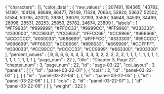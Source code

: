 {
  "characters" : [],
  "color_data" : {
    "raw_values" : [
      207481,
      184365,
      143782,
      141801,
      104139,
      98699,
      86477,
      79149,
      71328,
      70664,
      53920,
      53637,
      52502,
      51584,
      50795,
      42020,
      39351,
      38079,
      37193,
      35567,
      34648,
      34539,
      34499,
      28996,
      28531,
      28253,
      25859,
      25782,
      24674,
      23809
    ],
    "labels" : [
      "#FF9933",
      "#999999",
      "#FFCC33",
      "#9999CC",
      "#FF9966",
      "#333333",
      "#330000",
      "#CC9933",
      "#CC6633",
      "#FFCC66",
      "#CC9966",
      "#666666",
      "#CCCCCC",
      "#000033",
      "#666699",
      "#FFFFCC",
      "#333300",
      "#99CCCC",
      "#996699",
      "#FF6633",
      "#CC6666",
      "#996633",
      "#669999",
      "#CCFFFF",
      "#330033",
      "#CC99CC",
      "#CCCC33",
      "#CC9999",
      "#663300",
      "#003300"
    ],
    "percent_values" : [
      9,
      8,
      6,
      6,
      4,
      4,
      3,
      3,
      3,
      3,
      2,
      2,
      2,
      2,
      2,
      1,
      1,
      1,
      1,
      1,
      1,
      1,
      1,
      1,
      1,
      1,
      1,
      1,
      1,
      1
    ],
    "page_num" : 22
  },
  "title" : "Chapter 3, Page 22",
  "chapter_num" : 3,
  "page_num" : 22,
  "id" : "page-03-22",
  "col_layout" : 3,
  "panels" : [
    [
      {
        "id" : "panel-03-22-01"
      },
      {
        "cols" : 2,
        "id" : "panel-03-22-02"
      }
    ],
    [
      {
        "id" : "panel-03-22-04"
      },
      {
        "id" : "panel-03-22-05"
      },
      {
        "id" : "panel-03-22-06"
      }
    ],
    [
      {
        "cols" : 2,
        "id" : "panel-03-22-07"
      },
      {
        "id" : "panel-03-22-09"
      }
    ]
  ],
  "weight" : 322
}
